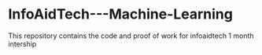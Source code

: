 # InfoAidTech---Machine-Learning
This repository contains the code and proof of work for infoaidtech 1 month intership
